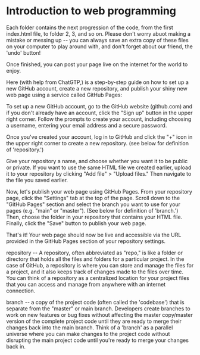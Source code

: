 # Introduction to web programming

Each folder contains the next progression of the code, from the first index.html file, to folder 2, 3, and so on. 
Please don't worry abuot making a mistake or messing up -- you can always save an extra copy of these files on your computer to play around with, and don't forget about our friend, the 'undo' button!

Once finished, you can post your page live on the internet for the world to enjoy.

Here (with help from ChatGTP,) is a step-by-step guide on how to set up a new GitHub account, create a new repository, and publish your shiny new web page using a service called GitHub Pages:

To set up a new GitHub account, go to the GitHub website (github.com) and if you don't already have an account, click the "Sign up" button in the upper right corner. Follow the prompts to create your account, including choosing a username, entering your email address and a secure password.

Once you've created your account, log in to GitHub and click the "+" icon in the upper right corner to create a new repository. (see below for definition of 'repository.')

Give your repository a name, and choose whether you want it to be public or private. If you want to use the same HTML file we created earlier, upload it to your repository by clicking "Add file" > "Upload files." Then navigate to the file you saved earlier.

Now, let's publish your web page using GitHub Pages. From your repository page, click the "Settings" tab at the top of the page. Scroll down to the "GitHub Pages" section and select the branch you want to use for your pages (e.g. "main" or "master"). (See below for definition of 'branch.') Then, choose the folder in your repository that contains your HTML file. Finally, click the "Save" button to publish your web page.

That's it! Your web page should now be live and accessible via the URL provided in the GitHub Pages section of your repository settings.

repository -- A repository, often abbreviated as "repo," is like a folder or directory that holds all the files and folders for a particular project. In the case of GitHub, a repository is where you can store and manage the files for a project, and it also keeps track of changes made to the files over time. You can think of a repository as a centralized location for your project files that you can access and manage from anywhere with an internet connection.

branch -- a copy of the project code (often called the 'codebase') that is separate from the "master" or main branch. 
Developers create branches to work on new features or bug fixes without affecting the master copy/master version of the complete project code until they are ready to merge their changes back into the main branch. Think of a 'branch' as a parallel universe where you can make changes to the project code without disrupting the main project code until you're ready to merge your changes back in.
